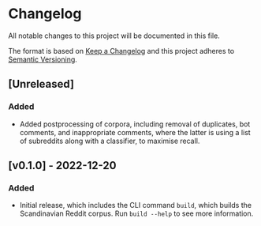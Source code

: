 # Changelog

All notable changes to this project will be documented in this file.

The format is based on [Keep a Changelog](http://keepachangelog.com/en/1.0.0/) and this
project adheres to [Semantic Versioning](http://semver.org/spec/v2.0.0.html).


## [Unreleased]
### Added
- Added postprocessing of corpora, including removal of duplicates, bot comments, and
  inappropriate comments, where the latter is using a list of subreddits along with a
  classifier, to maximise recall.


## [v0.1.0] - 2022-12-20
### Added
- Initial release, which includes the CLI command `build`, which builds the
  Scandinavian Reddit corpus. Run `build --help` to see more information.
